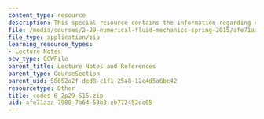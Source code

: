 ```yaml
---
content_type: resource
description: This special resource contains the information regarding codes 6.
file: /media/courses/2-29-numerical-fluid-mechanics-spring-2015/afe71aaa79807a6453b3eb772452dc05_codes_6_2p29_S15.zip
file_type: application/zip
learning_resource_types:
- Lecture Notes
ocw_type: OCWFile
parent_title: Lecture Notes and References
parent_type: CourseSection
parent_uid: 58652a2f-ded8-c1f1-25a8-12c4d5a6be42
resourcetype: Other
title: codes_6_2p29_S15.zip
uid: afe71aaa-7980-7a64-53b3-eb772452dc05
---
```

